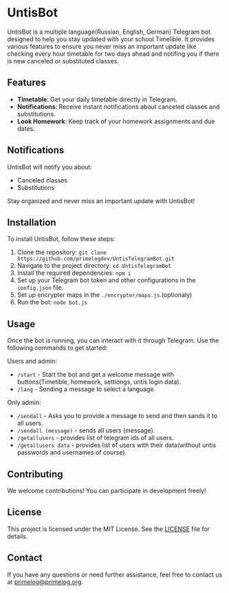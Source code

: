 # UntisBot

UntisBot is a multiple language(Russian, English, German) Telegram bot designed to help you stay updated with your school Timelible. It provides various features to ensure you never miss an important update like checking every hour timetable for two days ahead and notifing you if there is new canceled or substituted classes.

## Features

- **Timetable**: Get your daily timetable directly in Telegram.
- **Notifications**: Receive instant notifications about canceled classes and substitutions.
- **Look Homework**: Keep track of your homework assignments and due dates.

## Notifications

UntisBot will notify you about:
- Canceled classes
- Substitutions

Stay organized and never miss an important update with UntisBot!

## Installation

To install UntisBot, follow these steps:
1. Clone the repository: `git clone https://github.com/primelogdev/UntisTelegramBot.git `
2. Navigate to the project directory: `cd UntisTelegramBot`
3. Install the required dependencies: `npm i`
4. Set up your Telegram bot token and other configurations in the `config.json` file.
5. Set up encrypter maps in the `./encrypter/maps.js`.(optionaly)
6. Run the bot: `node bot.js`

## Usage

Once the bot is running, you can interact with it through Telegram. Use the following commands to get started:

Users and admin:
- `/start` - Start the bot and get a welcome message with buttons(Timetible, homework, settiongs, untis login data).
- `/lang` - Sending a message to select a language.  

Only admin: 
- `/sendall` - Asks you to provide a message to send and then sands it to all users.
- `/sendall (message)` - sends all users (message).
- `/getallusers` - provides list of telegram ids of all users.
- `/getallusers data` - provides list of users with their data(without untis passwords and usernames of course).

## Contributing

We welcome contributions! You can participate in development freely!

## License

This project is licensed under the MIT License. See the [LICENSE](./License.md) file for details.

## Contact

If you have any questions or need further assistance, feel free to contact us at [primelog@primelog.org](mailto:primelog@primelog.org).

